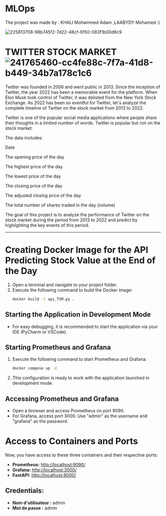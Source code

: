 
# MLOps

The project was made by : KHALI Mohammed Adam ,LAABYDY Mohamed :)

![225813708-98b745f2-7d22-48cf-9150-083f1b00d6c9](https://github.com/Adamkhali0/TP-TDLOG/assets/118823327/2b4d03ca-0eb6-4e42-8f5b-d188fa1f5bdd)
# TWITTER STOCK MARKET ![241765460-cc4fe88c-7f7a-41d8-b449-34b7a178c1c6](https://github.com/Adamkhali0/TP-TDLOG/assets/118823327/422c48e3-cc6c-4229-a29f-5ccdcfcbb916)

Twitter was founded in 2006 and went public in 2013. Since the inception of Twitter, the year 2022 has been a memorable event for the platform. When Elon Musk took control of Twitter, it was delisted from the New York Stock Exchange. As 2022 has been so eventful for Twitter, let's analyze the complete timeline of Twitter on the stock market from 2013 to 2022.

Twitter is one of the popular social media applications where people share their thoughts in a limited number of words. Twitter is popular but not on the stock market.

The data includes:

Date

The opening price of the day

The highest price of the day

The lowest price of the day

The closing price of the day

The adjusted closing price of the day

The total number of shares traded in the day (volume)

The goal of this project is to analyze the performance of Twitter on the stock market during the period from 2013 to 2022 and predict by highlighting the key events of this period.

--------------------------------------------------------------------------------------------------------------------------------------------------------------------

# Creating Docker Image for the API Predicting Stock Value at the End of the Day
1. Open a terminal and navigate to your project folder.
2. Execute the following command to build the Docker image:
    ```bash
    docker build -t api_TSM.py .
    ```

## Starting the Application in Development Mode

- For easy debugging, it is recommended to start the application via your IDE (PyCharm or VSCode).
## Starting Prometheus and Grafana

1. Execute the following command to start Prometheus and Grafana:
    ```bash
    docker compose up -d
    ```

2. This configuration is ready to work with the application launched in development mode.

## Accessing Prometheus and Grafana

- Open a browser and access Prometheus on port 9090.
- For Grafana, access port 3000. Use "admin" as the username and "grafana" as the password.



# Access to Containers and Ports

Now, you have access to these three containers and their respective ports:

- **Prometheus:** [http://localhost:9090/](http://localhost:9090/)
- **Grafana:** [http://localhost:3000/](http://localhost:3000/)
- **FastAPI:** [http://localhost:8000/](http://localhost:8000/)

## Credentials:

- **Nom d'utilisateur :** admin
- **Mot de passe :** admin


